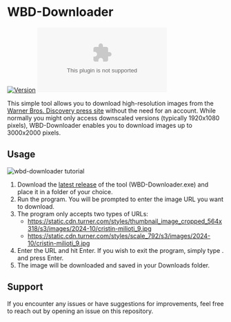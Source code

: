 # WBD-Downloader

[![Version](https://img.shields.io/github/v/release/niccoloc0/WBD-Downloader?color=%230567ff&label=Latest%20Release&style=for-the-badge)](https://github.com/niccoloc0/WBD-Downloader/releases/latest)
![GitHub Downloads (specific asset, all releases)](https://img.shields.io/github/downloads/niccoloc0/WBD-Downloader/WBD-Downloader.exe?label=Total%20Downloads&style=for-the-badge)

This simple tool allows you to download high-resolution images from the [Warner Bros. Discovery press site](https://press.wbd.com/) without the need for an account. While normally you might only access downscaled versions (typically 1920x1080 pixels), WBD-Downloader enables you to download images up to 3000x2000 pixels.

## Usage

![wbd-downloader tutorial](https://github.com/user-attachments/assets/de38857c-7f7e-47fa-a57a-10faa2f7cf5b)

1. Download the [latest release](https://github.com/niccoloc0/WBD-Downloader/releases) of the tool (WBD-Downloader.exe) and place it in a folder of your choice.
2. Run the program. You will be prompted to enter the image URL you want to download.
3. The program only accepts two types of URLs:
    - https://static.cdn.turner.com/styles/thumbnail_image_cropped_564x318/s3/images/2024-10/cristin-milioti_9.jpg
    - https://static.cdn.turner.com/styles/scale_792/s3/images/2024-10/cristin-milioti_9.jpg
4. Enter the URL and hit Enter. If you wish to exit the program, simply type . and press Enter.
5. The image will be downloaded and saved in your Downloads folder.

## Support
If you encounter any issues or have suggestions for improvements, feel free to reach out by opening an issue on this repository.

